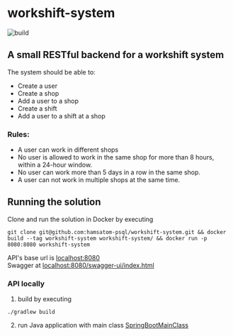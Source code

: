 # workshift-system

![build](https://github.com/hamsatom-psql/workshift-system/actions/workflows/gradle.yml/badge.svg)

## A small RESTful backend for a workshift system

The system should be able to:

- Create a user
- Create a shop
- Add a user to a shop
- Create a shift
- Add a user to a shift at a shop

### Rules:

- A user can work in different shops
- No user is allowed to work in the same shop for more than 8 hours, within a 24-hour window.
- No user can work more than 5 days in a row in the same shop.
- A user can not work in multiple shops at the same time.

## Running the solution

Clone and run the solution in Docker by executing

```shell
git clone git@github.com:hamsatom-psql/workshift-system.git && docker build --tag workshift-system workshift-system/ && docker run -p 8080:8080 workshift-system
```

API's base url is [localhost:8080](http://localhost:8080)  
Swagger at [localhost:8080/swagger-ui/index.html](http://localhost:8080/swagger-ui/index.html)

### API locally

1. build by executing

```shell
./gradlew build
```

2. run Java application with main class [SpringBootMainClass](src/main/java/org/SpringBootMainClass.java)
